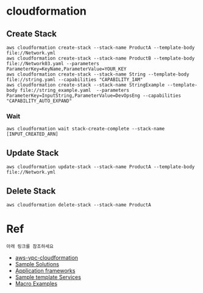 # cloudformation


## Create Stack
  ```
  aws cloudformation create-stack --stack-name ProductA --template-body file://Network.yml
  aws cloudformation create-stack --stack-name ProductB --template-body file://Network03.yaml --parameters ParameterKey=KeyName,ParameterValue=YOUR_KEY
  aws cloudformation create-stack --stack-name String --template-body file://string.yaml --capabilities "CAPABILITY_IAM"
aws cloudformation create-stack --stack-name StringExample --template-body file://string_example.yaml  --parameters ParameterKey=InputString,ParameterValue=DevOpsEng --capabilities "CAPABILITY_AUTO_EXPAND"
  ```
### Wait 
  ```
  aws cloudformation wait stack-create-complete --stack-name [INPUT_CREATED_ARN]
  ```

## Update Stack
  ```
  aws cloudformation update-stack --stack-name ProductA --template-body file://Network.yml
  ```

## Delete Stack
  ```
  aws cloudformation delete-stack --stack-name ProductA
  ```

# Ref
  ```
  아래 링크를 참조하세요
  ```  
  - [aws-vpc-cloudformation](https://www.infoq.com/articles/aws-vpc-cloudformation/)
  - [Sample Solutions](https://docs.aws.amazon.com/ko_kr/AWSCloudFormation/latest/UserGuide/sample-templates-applications-ap-northeast-2.html)
  - [Application frameworks](https://docs.aws.amazon.com/AWSCloudFormation/latest/UserGuide/sample-templates-appframeworks-ap-northeast-2.html)
  - [Sample template Services](https://docs.aws.amazon.com/AWSCloudFormation/latest/UserGuide/sample-templates-services-ap-northeast-2.html#w2ab1c33c32c13b7)
  - [Macro Examples](https://github.com/awslabs/aws-cloudformation-templates/tree/master/aws/services/CloudFormation/MacrosExamples)

